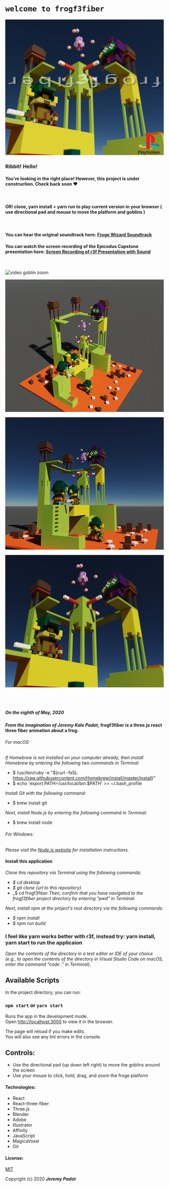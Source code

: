 # `welcome to frogf3fiber`

![detective frog](public/f3fps1.png)

### Ribbit! Hello! 
#### You're looking in the right place! However, this project is under construction. Check back soon ❤️ 
</br>

 #### OR! clone, yarn install + yarn run to play current version in your browser ( use directional pad and mouse to move the platform and goblins )

</br >

#### You can hear the original soundtrack here: [Froge Wizard Soundtrack](https://www.dropbox.com/s/g06mw9lmvlpkfs6/FROGE%20WIZARD.mp3?dl=0)

#### You can watch the screen recording of the Epicodus Capstone presentation here: [Screen Recording of r3f Presentation with Sound](https://drive.google.com/file/d/1P1gPEd5qx4ld9k8VfrwW5BSJBBlMsejp/view?usp=sharing)

</br >

![video goblin zoom](public/closeup2.gif)

![render1 front](public/f3frender3.png)

![render2 side](public/f3f6.png)

![render3 goblin](public/f3f7.png)

</br >
<!-- </br > -->
<!-- </br > -->
<!-- </br > -->

</br >

##### _On the eighth of May, 2020_
#### _From the imagination of_ _Jeremy Kale Padot,_ frogf3fiber is a three.js react three fiber animation about a frog.

###### For macOS:
_If Homebrew is not installed on your computer already, then install Homebrew by entering the following two commands in Terminal:_
* $ /usr/bin/ruby -e "$(curl -fsSL https://raw.githubusercontent.com/Homebrew/install/master/install)"
* $ echo 'export PATH=/usr/local/bin:$PATH' >> ~/.bash_profile

_Install Git with the following command:_
* $ brew install git

_Next, install Node.js by entering the following command in Terminal:_
* $ brew install node

###### For Windows:
_Please visit the [Node.js website](https://nodejs.org/en/download/) for installation instructions._

#### Install this application

_Clone this repository via Terminal using the following commands:_
* _$ cd desktop_
* _$ git clone {url to this repository}_
* _$ cd frogf3fiber
_Then, confirm that you have navigated to the frogf3fiber project directory by entering "pwd" in Terminal._

_Next, install npm at the project's root directory via the following commands:_
* _$ npm install_
* _$ npm run build_
 ### I feel like yarn works better with r3f, instead try: yarn install, yarn start to run the applicaion 
_Open the contents of the directory in a text editor or IDE of your choice (e.g., to open the contents of the directory in Visual Studio Code on macOS, enter the command "code ." in Terminal)._

## Available Scripts

In the project directory, you can run:

### `npm start` or `yarn start`

Runs the app in the development mode.<br />
Open [http://localhost:3000](http://localhost:3000) to view it in the browser.

The page will reload if you make edits.<br />
You will also see any lint errors in the console.

## Controls:
 
* Use the directional pad (up down left right) to move the goblins around the screen
* Use your mouse to click, hold, drag, and zoom the froge platform 





#### Technologies:
* React
* React-three-fiber
* Three.js
* Blender
* Adobe
* Illustrator
* Affinity
* JavaScript
* MagicaVoxel
* Git


#### License:

[MIT](https://choosealicense.com/licenses/mit/)

Copyright (c) 2020 **_Jeremy Padot_**
